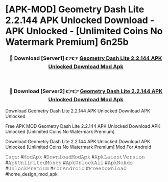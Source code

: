 # [APK-MOD] Geometry Dash Lite 2.2.144 APK Unlocked Download - APK Unlocked - [Unlimited Coins No Watermark Premium] 6n25b



<div align="center">
<h3>🔴 Download [Server1] 👉👉 <a href="https://momento.my/?title=Geometry_Dash_Lite_2.2.144_APK_Unlocked_Download">Geometry Dash Lite 2.2.144 APK Unlocked Download Mod Apk</a></h3><br>

<h3>🔴 Download [Server2] 👉👉 <a href="https://momento.my/?title=Geometry_Dash_Lite_2.2.144_APK_Unlocked_Download">Geometry Dash Lite 2.2.144 APK Unlocked Download Mod Apk</a></h3>
</div>



Download Geometry Dash Lite 2.2.144 APK Unlocked Download APK Unlocked

Free APK MOD Geometry Dash Lite 2.2.144 APK Unlocked Download APK Unlocked [Unlimited Coins No Watermark Premium]

Download Geometry Dash Lite 2.2.144 APK Unlocked Download APK Unlocked [Unlimited Coins No Watermark Premium] Mod For Android

𝚃𝚊𝚐𝚜: #𝙼𝚘𝚍𝙰𝚙𝚔 #𝙳𝚘𝚠𝚗𝚕𝚘𝚊𝚍𝙼𝚘𝚍𝙰𝚙𝚔 #𝙰𝚙𝚔𝙻𝚊𝚝𝚎𝚜𝚝𝚅𝚎𝚛𝚜𝚒𝚘𝚗 #𝙰𝚙𝚔𝚄𝚗𝚕𝚒𝚖𝚒𝚝𝚎𝚍𝙼𝚘𝚗𝚎𝚢 #𝙰𝚙𝚔𝚄𝚗𝚕𝚘𝚌𝚔𝙰𝚕𝚕 #𝙰𝚙𝚔𝙽𝚘𝙰𝚍𝚜 #𝚄𝚗𝚕𝚘𝚌𝚔𝙿𝚛𝚎𝚖𝚒𝚞𝚖 #𝙵𝚘𝚛𝙰𝚗𝚍𝚛𝚘𝚒𝚍 #𝙵𝚛𝚎𝚎𝙳𝚘𝚠𝚗𝚕𝚘𝚊𝚍 #home_design_mod_apk
